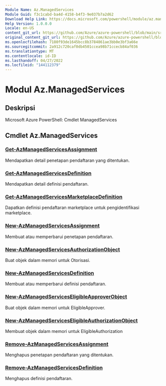 ```yaml
---
Module Name: Az.ManagedServices
Module Guid: f3c1cabd-ba4d-4158-b4f3-9e037b7a2d62
Download Help Link: https://docs.microsoft.com/powershell/module/az.managedservices
Help Version: 1.0.0.0
Locale: en-US
content_git_url: https://github.com/Azure/azure-powershell/blob/main/src/ManagedServices/help/Az.ManagedServices.md
original_content_git_url: https://github.com/Azure/azure-powershell/blob/main/src/ManagedServices/help/Az.ManagedServices.md
ms.openlocfilehash: 7180f93de1645bcc8b3784861ae3bb0e3bf3a66e
ms.sourcegitcommit: 2a912c720caf0db4501ccea98b71ccecb84af036
ms.translationtype: MT
ms.contentlocale: id-ID
ms.lasthandoff: 04/27/2022
ms.locfileid: "144112379"
---
```

# Modul Az.ManagedServices
## Deskripsi
Microsoft Azure PowerShell: Cmdlet ManagedServices

## Cmdlet Az.ManagedServices
### [Get-AzManagedServicesAssignment](Get-AzManagedServicesAssignment.md)
Mendapatkan detail penetapan pendaftaran yang ditentukan.

### [Get-AzManagedServicesDefinition](Get-AzManagedServicesDefinition.md)
Mendapatkan detail definisi pendaftaran.

### [Get-AzManagedServicesMarketplaceDefinition](Get-AzManagedServicesMarketplaceDefinition.md)
Dapatkan definisi pendaftaran marketplace untuk pengidentifikasi marketplace.

### [New-AzManagedServicesAssignment](New-AzManagedServicesAssignment.md)
Membuat atau memperbarui penetapan pendaftaran.

### [New-AzManagedServicesAuthorizationObject](New-AzManagedServicesAuthorizationObject.md)
Buat objek dalam memori untuk Otorisasi.

### [New-AzManagedServicesDefinition](New-AzManagedServicesDefinition.md)
Membuat atau memperbarui definisi pendaftaran.

### [New-AzManagedServicesEligibleApproverObject](New-AzManagedServicesEligibleApproverObject.md)
Buat objek dalam memori untuk EligibleApprover.

### [New-AzManagedServicesEligibleAuthorizationObject](New-AzManagedServicesEligibleAuthorizationObject.md)
Membuat objek dalam memori untuk EligibleAuthorization

### [Remove-AzManagedServicesAssignment](Remove-AzManagedServicesAssignment.md)
Menghapus penetapan pendaftaran yang ditentukan.

### [Remove-AzManagedServicesDefinition](Remove-AzManagedServicesDefinition.md)
Menghapus definisi pendaftaran.

